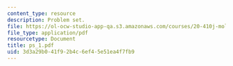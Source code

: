 ```yaml
---
content_type: resource
description: Problem set.
file: https://ol-ocw-studio-app-qa.s3.amazonaws.com/courses/20-410j-molecular-cellular-and-tissue-biomechanics-be-410j-spring-2003/3d3a29b041f92b4c6ef45e51ea4f7fb9_ps_1.pdf
file_type: application/pdf
resourcetype: Document
title: ps_1.pdf
uid: 3d3a29b0-41f9-2b4c-6ef4-5e51ea4f7fb9
---
```

